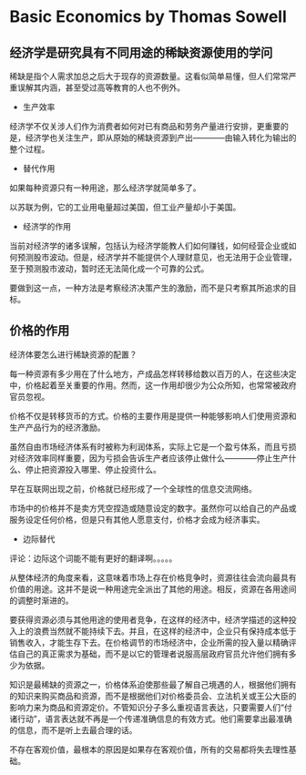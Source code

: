 # Basic Economics by Thomas Sowell

## 经济学是研究具有不同用途的稀缺资源使用的学问

稀缺是指个人需求加总之后大于现存的资源数量。这看似简单易懂，但人们常常严重误解其内涵，甚至受过高等教育的人也不例外。

- 生产效率

经济学不仅关涉人们作为消费者如何对已有商品和劳务产量进行安排，更重要的是，经济学也关注生产，即从原始的稀缺资源到产出————由输入转化为输出的整个过程。

- 替代作用

如果每种资源只有一种用途，那么经济学就简单多了。

以苏联为例，它的工业用电量超过美国，但工业产量却小于美国。

- 经济学的作用

当前对经济学的诸多误解，包括认为经济学能教人们如何赚钱，如何经营企业或如何预测股市波动。但是，经济学并不能提供个人理财意见，也无法用于企业管理，至于预测股市波动，暂时还无法简化成一个可靠的公式。

要做到这一点，一种方法是考察经济决策产生的激励，而不是只考察其所追求的目标。

## 价格的作用

经济体要怎么进行稀缺资源的配置？

每一种资源有多少用在了什么地方，产成品怎样转移给数以百万的人，在这些决定中，价格起着至关重要的作用。然而，这一作用却很少为公众所知，也常常被政府官员忽视。

价格不仅是转移货币的方式。价格的主要作用是提供一种能够影响人们使用资源和生产产品行为的经济激励。

虽然自由市场经济体系有时被称为利润体系，实际上它是一个盈亏体系，而且亏损对经济效率同样重要，因为亏损会告诉生产者应该停止做什么————停止生产什么、停止把资源投入哪里、停止投资什么。

早在互联网出现之前，价格就已经形成了一个全球性的信息交流网络。

市场中的价格并不是卖方凭空捏造或随意设定的数字。虽然你可以给自己的产品或服务设定任何价格，但是只有其他人愿意支付，价格才会成为经济事实。

- 边际替代

评论：边际这个词能不能有更好的翻译啊。。。。。

从整体经济的角度来看，这意味着市场上存在价格竞争时，资源往往会流向最具有价值的用途。这并不是说一种用途完全派出了其他的用途。相反，资源在各用途间的调整时渐进的。

要获得资源必须与其他用途的使用者竞争，在这样的经济中，经济学描述的这种投入上的浪费当然就不能持续下去。并且，在这样的经济中，企业只有保持成本低于销售收入，才能生存下去。在价格调节的市场经济中，企业所需的投入量以精确评估自己的真正需求为基础，而不是以它的管理者说服高层政府官员允许他们拥有多少为依据。

知识是最稀缺的资源之一，价格体系迫使那些最了解自己境遇的人，根据他们拥有的知识来购买商品和资源，而不是根据他们对价格委员会、立法机关或王公大臣的影响力来为商品和资源定价。不管知识分子多么重视语言表达，只要需要人们“付诸行动”，语言表达就不再是一个传递准确信息的有效方式。他们需要拿出最准确的信息，而不是听上去最合理的话。

不存在客观价值，最根本的原因是如果存在客观价值，所有的交易都将失去理性基础。